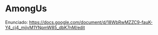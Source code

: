 # AmongUs
Enunciado: https://docs.google.com/document/d/18WbRwMZZC9-fauK-Y4_cj4_mjjvM1YNpmW85_dbK7nM/edit
